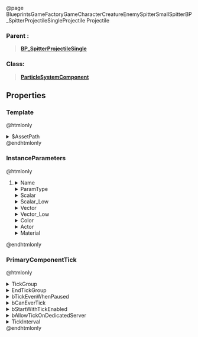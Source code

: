 @page BlueprintsGameFactoryGameCharacterCreatureEnemySpitterSmallSpitterBP_SpitterProjectileSingleProjectile Projectile
### Parent :
<b><a href="_blueprints_game_factory_game_character_creature_enemy_spitter_small_spitter_b_p__spitter_projectile_single.html"><blockquote>BP_SpitterProjectileSingle</blockquote></a></b>
### Class:
<b><a href="_class_script_particle_system_component.html"><blockquote>ParticleSystemComponent</blockquote></a></b>
## Properties
### Template
@htmlonly
<details>
 <summary>$AssetPath</summary>
<b><a href="_blueprints_game_factory_game_character_creature_enemy_spitter_particle_spit_projectile_01.html"><blockquote>SpitProjectile_01</blockquote></a></b>
</details>
@endhtmlonly

### InstanceParameters
@htmlonly
<ol>
<li>
<details>
 <summary>Name</summary>
<blockquote>Color</blockquote>
</details>
<details>
 <summary>ParamType</summary>
<blockquote>3</blockquote>
</details>
<details>
 <summary>Scalar</summary>
<blockquote>0</blockquote>
</details>
<details>
 <summary>Scalar_Low</summary>
<blockquote>0</blockquote>
</details>
<details>
 <summary>Vector</summary>
<details>
 <summary>X</summary>
<blockquote>25</blockquote>
</details>
<details>
 <summary>Y</summary>
<blockquote>3</blockquote>
</details>
<details>
 <summary>Z</summary>
<blockquote>0</blockquote>
</details>
</details>
<details>
 <summary>Vector_Low</summary>
<details>
 <summary>X</summary>
<blockquote>0</blockquote>
</details>
<details>
 <summary>Y</summary>
<blockquote>0</blockquote>
</details>
<details>
 <summary>Z</summary>
<blockquote>0</blockquote>
</details>
</details>
<details>
 <summary>Color</summary>
<details>
 <summary>B</summary>
<blockquote>0</blockquote>
</details>
<details>
 <summary>G</summary>
<blockquote>0</blockquote>
</details>
<details>
 <summary>R</summary>
<blockquote>0</blockquote>
</details>
<details>
 <summary>A</summary>
<blockquote>1</blockquote>
</details>
</details>
<details>
 <summary>Actor</summary>
<details>
 <summary>$Empty</summary>
<blockquote>True</blockquote>
</details>
</details>
<details>
 <summary>Material</summary>
<details>
 <summary>$Empty</summary>
<blockquote>True</blockquote>
</details>
</details>
</li>
</ol>
@endhtmlonly

### PrimaryComponentTick
@htmlonly
<details>
 <summary>TickGroup</summary>
<blockquote>2</blockquote>
</details>
<details>
 <summary>EndTickGroup</summary>
<blockquote>0</blockquote>
</details>
<details>
 <summary>bTickEvenWhenPaused</summary>
<blockquote>False</blockquote>
</details>
<details>
 <summary>bCanEverTick</summary>
<blockquote>True</blockquote>
</details>
<details>
 <summary>bStartWithTickEnabled</summary>
<blockquote>False</blockquote>
</details>
<details>
 <summary>bAllowTickOnDedicatedServer</summary>
<blockquote>False</blockquote>
</details>
<details>
 <summary>TickInterval</summary>
<blockquote>0</blockquote>
</details>
@endhtmlonly

